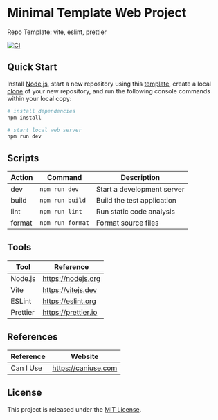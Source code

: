 # Minimal Template Web Project

Repo Template: vite, eslint, prettier

[![CI][ci-badge]][ci-url]

## Quick Start

Install [Node.js](https://nodejs.org/en/download/), start a new repository using this [template](https://docs.github.com/en/repositories/creating-and-managing-repositories/creating-a-repository-from-a-template), create a local [clone](https://docs.github.com/en/repositories/creating-and-managing-repositories/cloning-a-repository) of your new repository, and run the following console commands within your local copy:

```bash
# install dependencies
npm install

# start local web server
npm run dev
```

## Scripts

| Action | Command          | Description                |
| ------ | ---------------- | -------------------------- |
| dev    | `npm run dev`    | Start a development server |
| build  | `npm run build`  | Build the test application |
| lint   | `npm run lint`   | Run static code analysis   |
| format | `npm run format` | Format source files        |

## Tools

| Tool     | Reference           |
| -------- | ------------------- |
| Node.js  | https://nodejs.org  |
| Vite     | https://vitejs.dev  |
| ESLint   | https://eslint.org  |
| Prettier | https://prettier.io |

## References

| Reference | Website             |
| --------- | ------------------- |
| Can I Use | https://caniuse.com |

## License

This project is released under the [MIT License](LICENSE).

[ci-badge]: https://github.com/epreston/template-web-min/actions/workflows/ci.yml/badge.svg
[ci-url]: https://github.com/epreston/template-web-min/actions
